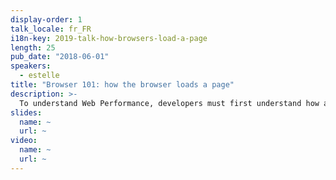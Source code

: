```yaml
---
display-order: 1
talk_locale: fr_FR
i18n-key: 2019-talk-how-browsers-load-a-page
length: 25
pub_date: "2018-06-01"
speakers:
  - estelle
title: "Browser 101: how the browser loads a page"
description: >-
  To understand Web Performance, developers must first understand how a browser works. Let’s discuss what happens when a user requests a page and how the browser loads the page.
slides:
  name: ~
  url: ~
video:
  name: ~
  url: ~
---
```

